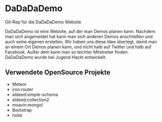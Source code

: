 # DaDaDaDemo
Git-Rep für die DaDaDaDemo Website

DaDaDaDemo ist eine Website, auf der man Demos planen kann.
Nachdem man sich angemeldet hat kann man sich anderen Demos anschließen und auch seine eigenen erstellen. 
Wir haben uns diese Idee überlegt, damit man an einem Ort Demos planen kann, und nicht halb auf Twitter und halb auf Facebook. Außer dem kann man so leichter Mitstreiter finden. 
DaDaDaDemo wurde bei Jugend Hackt entwickelt.

## Verwendete OpenSource Projekte
 * Meteor
 * iron:router
 * aldeed:simple-schema
 * aldeed:collection2
 * msavin:mongol
 * Bootstrap
 * notie
